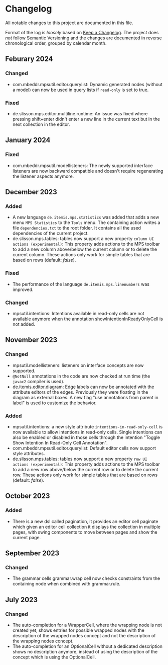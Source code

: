 # Changelog

All notable changes to this project are documented in this file.

Format of the log is _loosely_ based on [Keep a Changelog](https://keepachangelog.com/en/1.0.0/). 
The project does _not_ follow Semantic Versioning and the changes are documented in reverse chronological order, grouped by calendar month.

## Feburary 2024

### Changed

- com.mbeddr.mpsutil.editor.querylist: Dynamic generated nodes (without a model) can now be used in query lists if `read-only` is set to true.

### Fixed

- de.slisson.mps.editor.multiline.runtime: An issue was fixed where pressing shift+enter didn't enter a new line in the current text but in the next collection in the editor.

## January 2024

### Fixed

- com.mbeddr.mpsutil.modellisteners: The newly supported interface listeners are now backward compatible and doesn't require regenerating the listener aspects anymore.

## December 2023

### Added

- A new language `de.itemis.mps.statistics` was added that adds a new menu `MPS Statistics` to the `Tools`  menu. The containing action writes a file `dependencies.txt` to the root folder. It contains all the used dependencies of the current project. 
- de.slisson.mps.tables: tables now support a new property `column UI actions (experimental)`: This property adds actions to the MPS toolbar to add a new column above/below the current column or to delete the current column. These actions only work for simple tables that are based on rows (default: *false*).

### Fixed

- The performance of the language `de.itemis.mps.linenumbers` was improved.

### Changed

- mpsutil.intentions: Intentions available in read-only cells are not available anymore when the annotation showIntentionInReadyOnlyCell is not added.

## November 2023

### Changed

- mpsutil.modellisteners: listeners on interface concepts are now supported.
- `@NotNull` annotations in the code are now checked at run time (the `javac2` compiler is used).
- de.itemis.editor.diagram: Edge labels can now be annotated with the attribute editors of the edges. Previously they were floating in the diagram as external boxes. A new flag "use annotations from parent in label" is used to customize the behavior.

### Added

- mpsutil.intentions: a new style attribute `intentions-in-read-only-cell` is now available to allow intentions in read-only cells. Single intentions can also be enabled or disabled in those cells through the intention "Toggle Show Intention In Read-Only Cell Annotation".
- com.mbeddr.mpsutil.editor.querylist: Default editor cells now support style attributes.
- de.slisson.mps.tables: tables now support a new property `row UI actions (experimental)`: This property adds actions to the MPS toolbar to add a new row above/below the current row or to delete the current row. These actions only work for simple tables that are based on rows (default: *false*).

## October 2023

### Added

- There is a new dsl called pagination, it provides an editor cell paginate which given an editor cell collection it displays the collection in multiple pages, with swing components to move between pages and show the current page.

## September 2023

### Changed

- The grammar cells grammar.wrap cell now checks constraints from the containing node when combined with grammar.rule.

## July 2023

### Changed

- The auto-completion for a WrapperCell, where the wrapping node is not created yet, shows entries for possible wrapped nodes with the description of the wrapped nodes concept and not the description of the wrapping nodes concept.  
- The auto-completion for an OptionalCell without a dedicated description shows no description anymore, instead of using the description of the concept which is using the OptionalCell.  
